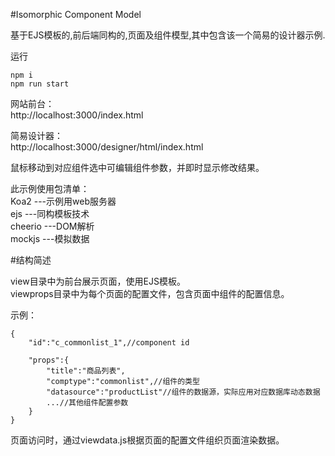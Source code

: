 
#Isomorphic Component Model

基于EJS模板的,前后端同构的,页面及组件模型,其中包含该一个简易的设计器示例.

运行
```
npm i
npm run start
```

网站前台：<br>
http://localhost:3000/index.html


简易设计器：<br>
http://localhost:3000/designer/html/index.html

鼠标移动到对应组件选中可编辑组件参数，并即时显示修改结果。


此示例使用包清单：<br>
Koa2    ---示例用web服务器<br>
ejs     ---同构模板技术<br>
cheerio ---DOM解析<br>
mockjs  ---模拟数据<br>

#结构简述

view目录中为前台展示页面，使用EJS模板。<br>
viewprops目录中为每个页面的配置文件，包含页面中组件的配置信息。<br>

示例：
```
{
	"id":"c_commonlist_1",//component id
	
	"props":{
		"title":"商品列表",
		"comptype":"commonlist",//组件的类型
		"datasource":"productList"//组件的数据源，实际应用对应数据库动态数据
		...//其他组件配置参数
	}
}

```

页面访问时，通过viewdata.js根据页面的配置文件组织页面渲染数据。



